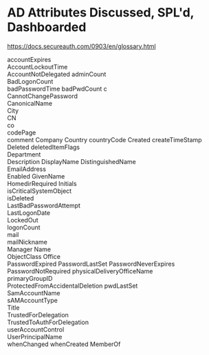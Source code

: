 # AD Attributes Discussed, SPL'd, Dashboarded

https://docs.secureauth.com/0903/en/glossary.html

accountExpires	
AccountLockoutTime	
AccountNotDelegated	
adminCount	
BadLogonCount	
badPasswordTime	
badPwdCount	
c	
CannotChangePassword	
CanonicalName	
City	
CN	
co	
codePage	
comment	
Company	
Country	
countryCode	
Created	
createTimeStamp	
Deleted	deletedItemFlags	
Department	
Description	
DisplayName	
DistinguishedName	
EmailAddress	
Enabled	
GivenName	
HomedirRequired	
Initials	
isCriticalSystemObject	
isDeleted	
LastBadPasswordAttempt	
LastLogonDate	
LockedOut	
logonCount	
mail	
mailNickname	
Manager	
Name	
ObjectClass	
Office	
PasswordExpired	
PasswordLastSet	
PasswordNeverExpires	
PasswordNotRequired	
physicalDeliveryOfficeName	
primaryGroupID	
ProtectedFromAccidentalDeletion	
pwdLastSet	
SamAccountName	
sAMAccountType	
Title	
TrustedForDelegation	
TrustedToAuthForDelegation	
userAccountControl	
UserPrincipalName	
whenChanged	
whenCreated	
MemberOf